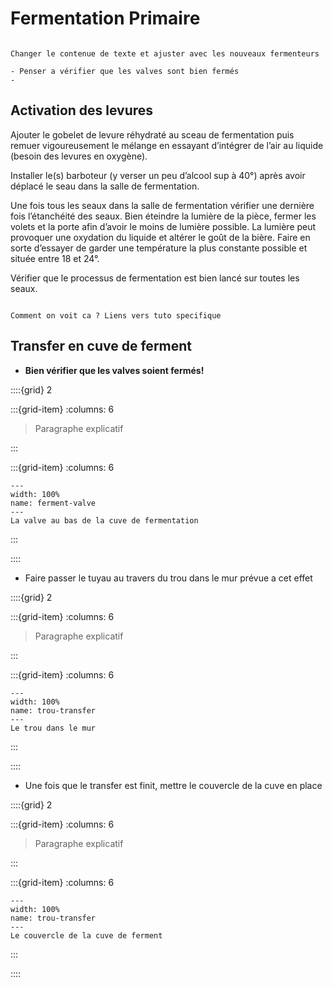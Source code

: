 # Fermentation Primaire

```{warning}

Changer le contenue de texte et ajuster avec les nouveaux fermenteurs

- Penser a vérifier que les valves sont bien fermés
- 

```

## Activation des levures


Ajouter le gobelet de levure réhydraté au sceau de fermentation puis remuer vigoureusement le mélange en essayant d’intégrer de l’air au liquide (besoin des levures en oxygène).

Installer le(s) barboteur (y verser un peu d’alcool sup à 40°) après avoir déplacé le seau dans la salle de fermentation.

Une fois tous les seaux dans la salle de fermentation vérifier une dernière fois l’étanchéité des seaux. Bien éteindre la lumière de la pièce, fermer les volets et la porte afin d’avoir le moins de lumière possible. La lumière peut provoquer une oxydation du liquide et altérer le goût de la bière. Faire en sorte d’essayer de garder une température la plus constante possible et située entre 18 et 24°.

Vérifier que le processus de fermentation est bien lancé sur toutes les seaux.

```{note}

Comment on voit ca ? Liens vers tuto specifique

```



## Transfer en cuve de ferment


- **Bien vérifier que les valves soient fermés!**


::::{grid} 2

:::{grid-item}
:columns: 6

> Paragraphe explicatif

:::

:::{grid-item}
:columns: 6


```{figure} Docs/ferment-valve.jpg
---
width: 100%
name: ferment-valve
---
La valve au bas de la cuve de fermentation
```

:::

::::

- Faire passer le tuyau au travers du trou dans le mur prévue a cet effet

::::{grid} 2

:::{grid-item}
:columns: 6

> Paragraphe explicatif

:::

:::{grid-item}
:columns: 6

```{figure} Docs/trou-transfer.jpg
---
width: 100%
name: trou-transfer
---
Le trou dans le mur
```

:::

::::

- Une fois que le transfer est finit, mettre le couvercle de la cuve en place

::::{grid} 2

:::{grid-item}
:columns: 6

> Paragraphe explicatif

:::

:::{grid-item}
:columns: 6

```{figure} Docs/Couvercle-cuve-ferment.jpg
---
width: 100%
name: trou-transfer
---
Le couvercle de la cuve de ferment
```

:::

::::